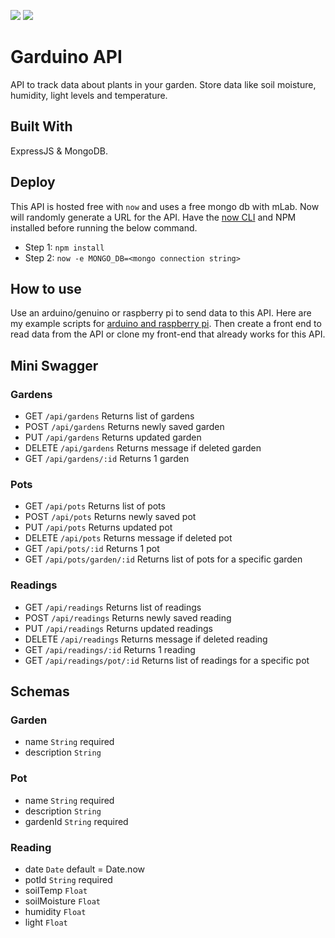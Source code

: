 <a target="_blank" href="https://opensource.org/licenses/MIT" title="License: MIT"><img src="https://img.shields.io/badge/License-MIT-blue.svg"></a>
<a target="_blank" href="http://makeapullrequest.com" title="PRs Welcome"><img src="https://img.shields.io/badge/PRs-welcome-brightgreen.svg"></a>

# Garduino API

API to track data about plants in your garden. Store data like soil moisture, humidity, light levels and temperature.

## Built With

ExpressJS &amp; MongoDB.

## Deploy

This API is hosted free with `now` and uses a free mongo db with mLab. Now will randomly generate a URL for the API. Have the [now CLI](https://zeit.co/now) and NPM installed before running the below command.

- Step 1: `npm install`
- Step 2: `now -e MONGO_DB=<mongo connection string>`

## How to use

Use an arduino/genuino or raspberry pi to send data to this API. Here are my example scripts for [arduino and raspberry pi](https://github.com/rametta/GarduinoScripts). Then create a front end to read data from the API or clone my front-end that already works for this API.

## Mini Swagger

### Gardens

- GET `/api/gardens` Returns list of gardens
- POST `/api/gardens` Returns newly saved garden
- PUT `/api/gardens` Returns updated garden
- DELETE `/api/gardens` Returns message if deleted garden
- GET `/api/gardens/:id` Returns 1 garden

### Pots

- GET `/api/pots` Returns list of pots
- POST `/api/pots` Returns newly saved pot
- PUT `/api/pots` Returns updated pot
- DELETE `/api/pots` Returns message if deleted pot
- GET `/api/pots/:id` Returns 1 pot
- GET `/api/pots/garden/:id` Returns list of pots for a specific garden

### Readings

- GET `/api/readings` Returns list of readings
- POST `/api/readings` Returns newly saved reading
- PUT `/api/readings` Returns updated readings
- DELETE `/api/readings` Returns message if deleted reading
- GET `/api/readings/:id` Returns 1 reading
- GET `/api/readings/pot/:id` Returns list of readings for a specific pot

## Schemas

### Garden

- name `String` required
- description `String`

### Pot

- name `String` required
- description `String`
- gardenId `String` required

### Reading

- date `Date` default = Date.now
- potId `String` required
- soilTemp `Float`
- soilMoisture `Float`
- humidity `Float`
- light `Float`
